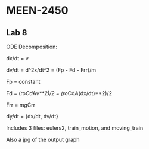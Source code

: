 # MEEN-2450

## Lab 8
ODE Decomposition:

dx/dt = v

dv/dt = d^2x/dt^2 = (Fp - Fd - Frr)/m
    
Fp = constant

Fd = (ro*Cd*A*v**2)/2 = (ro*Cd*A*(dx/dt)**2)/2

Frr = m*g*Crr

dy/dt = {dx/dt, dv/dt}

Includes 3 files: eulers2, train_motion, and moving_train

Also a jpg of the output graph

